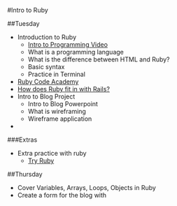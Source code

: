 #Intro to Ruby


##Tuesday

- Introduction to Ruby
 	- [Intro to Programming Video](https://www.youtube.com/watch?v=FCMxA3m_Imc)
	- What is a programming language
	- What is the difference between HTML and Ruby?
	- Basic syntax 
	- Practice in Terminal
- [Ruby Code Academy](https://www.codecademy.com/learn/ruby)
- [How does Ruby fit in with Rails?](https://www.youtube.com/watch?v=zppMfm4fuxM)
- Intro to Blog Project
	- Intro to Blog Powerpoint
	- What is wireframing
	- Wireframe application
-

###Extras
- Extra practice with ruby
  - [Try Ruby](http://tryruby.org/)


##Thursday 
- Cover Variables, Arrays, Loops, Objects in Ruby
- Create a form for the blog with 




